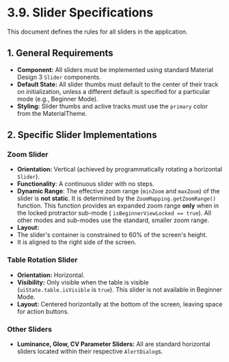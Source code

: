 # 3.9. Slider Specifications

This document defines the rules for all sliders in the application.

## 1. General Requirements

* **Component:** All sliders must be implemented using standard Material Design 3 `Slider`
  components.
* **Default State:** All slider thumbs must default to the center of their track on initialization,
  unless a different default is specified for a particular mode (e.g., Beginner Mode).
* **Styling:** Slider thumbs and active tracks must use the `primary` color from the MaterialTheme.

## 2. Specific Slider Implementations

### Zoom Slider

* **Orientation:** Vertical (achieved by programmatically rotating a horizontal `Slider`).
* **Functionality**: A continuous slider with no steps.
* **Dynamic Range**: The effective zoom range (`minZoom` and `maxZoom`) of the slider is **not
  static**. It is determined by the `ZoomMapping.getZoomRange()` function. This function provides an
  expanded zoom range **only** when in the locked protractor sub-mode (
  `isBeginnerViewLocked == true`). All other modes and sub-modes use the standard, smaller zoom
  range.
* **Layout:**
* The slider's container is constrained to 60% of the screen's height.
* It is aligned to the right side of the screen.

### Table Rotation Slider

* **Orientation:** Horizontal.
* **Visibility:** Only visible when the table is visible (`uiState.table.isVisible` is `true`). This
  slider is not available in Beginner Mode.
* **Layout:** Centered horizontally at the bottom of the screen, leaving space for action buttons.

### Other Sliders

* **Luminance, Glow, CV Parameter Sliders:** All are standard horizontal sliders located within
  their respective `AlertDialog`s.